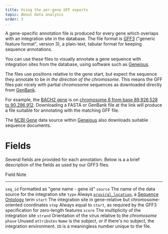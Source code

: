 ```yaml
---
title: Using the per-gene GFF exports
topic: About data analysis
order: 3
...
```


A gene-specific annotation file is produced for every gene which overlaps with
an integration site in the database.  The file format is [GFF3][] ("generic
feature format", version 3), a plain-text, tabular format for keeping sequence
annotations.

You can use these files to visually annotate a gene sequence with
integration sites from the database, using software such as [Geneious][].

The files use positions relative to the gene start, but expect the sequence
they annotate to be _in the direction of the chromosome_.  This means the GFF
files pair nicely with partial chromosome sequences as downloaded directly from
[GenBank][].

For example, the [BACH2 gene][] is on [chromosome 6 from base 89,926,528 to
90,296,912][BACH2 genbank].  Downloading a FASTA or GenBank file at the link
will produce a file suitable for annotating with the matching GFF file.

The [NCBI Gene][] data source within [Geneious][] also downloads suitable
sequence documents.

[GFF3]: https://github.com/The-Sequence-Ontology/Specifications/blob/master/gff3.md
[GenBank]: https://www.ncbi.nlm.nih.gov/nuccore/
[BACH2 gene]: http://www.ncbi.nlm.nih.gov/gene/60468
[BACH2 genbank]: https://www.ncbi.nlm.nih.gov/nuccore/NC_000006.12?from=89926528&to=90296912&report=genbank
[NCBI Gene]: https://www.ncbi.nlm.nih.gov/gene
[Geneious]: https://geneious.com

# Fields

Several fields are provided for each annotation.  Below is a a brief
description of the fields as used by our GFF3 files.

Field         Note
------------  ----
`seq_id`      Formatted as "gene name - gene id"
`source`      The name of the data source for the integration site
`type`        Always [`proviral_location`][type], a [Sequence Ontology] term
`start`       The integration site in gene-relative but chromosome-oriented coordinates
`stop`        Always equal to `start`, as required by the GFF3 specification for zero-length features
`score`       The multiplicity of the integration site
`strand`      Orientation of the virus relative to the *chromosome*
`phase`       Unused
`attributes`  `Name` is the subject, or if there's no subject, the integration environment.
              `ID` is a meaningless number unique to the file.


[type]: http://www.sequenceontology.org/browser/current_release/term/SO:0000751
[Sequence Ontology]: http://www.sequenceontology.org
